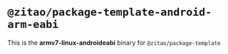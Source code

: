 # `@zitao/package-template-android-arm-eabi`

This is the **armv7-linux-androideabi** binary for `@zitao/package-template`
